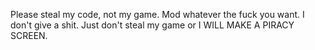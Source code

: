 Please steal my code, not my game. Mod whatever the fuck you want. I don't give a shit. Just don't steal my game or I WILL MAKE A PIRACY SCREEN.
